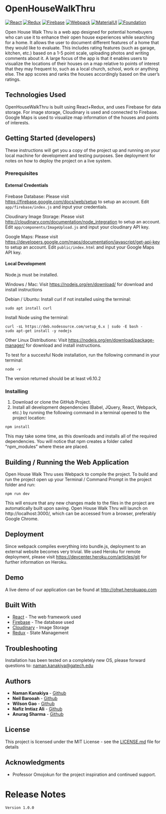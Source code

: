 # OpenHouseWalkThru
[![React](https://img.shields.io/badge/React-15.4.2-blue.svg)](https://img.shields.io/badge/React-15.4.2-blue.svg)  [![Redux](https://img.shields.io/badge/Redux-3.6.0-blue.svg)](https://img.shields.io/badge/Redux-3.6.0-blue.svg)  [![Firebase](https://img.shields.io/badge/Firebase-3.6.10-blue.svg)](https://img.shields.io/badge/Firebase-3.6.10-blue.svg)  [![Webpack](https://img.shields.io/badge/Webpack-2.2.1-blue.svg)](https://img.shields.io/badge/Webpack-2.2.1-blue.svg)  [![MaterialUI](https://img.shields.io/badge/MaterialUI-0.17.0-42ebf4.svg)](https://img.shields.io/badge/MaterialUI-0.17.0-42ebf4.svg)  [![Foundation](https://img.shields.io/badge/Foundation-6.2.0-42ebf4.svg)](https://img.shields.io/badge/Foundation-6.2.0-42ebf4.svg)

Open House Walk Thru is a web app designed for potential homebuyers who can use it to enhance their open house experiences while searching for a home. It allows the user to document different features of a home that they would like to evaluate. This includes rating features (such as garage, kitchen, etc.) based on a 1-5 point scale, uploading photos and writing comments about it. A large focus of the app is that it enables users to visualize the locations of their houses on a map relative to points of interest that they may frequent to, such as a local church, school, work or anything else. The app scores and ranks the houses accordingly based on the user’s ratings.

## Technologies Used

OpenHouseWalkThru is built using React+Redux, and uses Firebase for data storage. For image storage, Cloudinary is used and connected to Firebase. Google Maps is used to visualize map information of the houses and points of interests.

## Getting Started (developers)

These instructions will get you a copy of the project up and running on your local machine for development and testing purposes. See deployment for notes on how to deploy the project on a live system.

### Prerequisites

#### External Credentials

Firebase Database: Please visit https://firebase.google.com/docs/web/setup to setup an account.
Edit ```app/firebase/index.js``` and input your credentials.

Cloudinary Image Storage: Please visit http://cloudinary.com/documentation/node_integration to setup an account.
Edit ```app/components/ImageUpload.js``` and input your cloudinary API key.

Google Maps: Please visit https://developers.google.com/maps/documentation/javascript/get-api-key to setup an account.
Edit ```public/index.html``` and input your Google Maps API key.

#### Local Development

Node.js must be installed.

Windows / Mac:
Visit https://nodejs.org/en/download/ for download and install instructions

Debian / Ubuntu:
Install curl if not installed using the terminal:
```
sudo apt install curl
```
Install Node using the terminal:
```
curl -sL https://deb.nodesource.com/setup_6.x | sudo -E bash -
sudo apt-get install -y nodejs
```
Other Linux Distributions:
Visit https://nodejs.org/en/download/package-manager/ for download and install instructions.

To test for a succesful Node installation, run the following command in your terminal:
```
node -v
```
The version returned should be at least v6.10.2

### Installing

1) Download or clone the GitHub Project.
2) Install all development dependencies (Babel, JQuery, React, Webpack, etc.) by running the following command in a terminal opened to the project location:
```
npm install
```

This may take some time, as this downloads and installs all of the required dependencies. You will notice that npm creates a folder called “npm_modules” where these are placed.

## Building / Running the Web Application

Open House Walk Thru uses Webpack to compile the project. To build and run the project open up your Terminal / Command Prompt in the project folder and run:
```
npm run dev
```
This will ensure that any new changes made to the files in the project are automatically built upon saving. Open House Walk Thru will launch on http://localhost:3000/, which can be accessed from a browser, preferably Google Chrome.

## Deployment

Since webpack compiles everything into bundle.js, deployment to an external website becomes very trivial. We used Heroku for remote deployment, please visit https://devcenter.heroku.com/articles/git for further information on Heroku.

## Demo

A live demo of our application can be found at http://ohwt.herokuapp.com 

## Built With

* [React](https://facebook.github.io/react/) - The web framework used
* [Firebase](https://console.firebase.google.com) - The database used
* [Cloudinary](cloudinary.com) - Image Storage
* [Redux](http://redux.js.org/) - State Management 

## Troubleshooting

Installation has been tested on a completely new OS, please forward questions to: naman.kanakiya@gatech.edu

## Authors

* **Naman Kanakiya** - [Github](https://github.com/namankanakiya)
* **Neil Barooah** - [Github](https://github.com/neilbarooah)
* **Wilson Gao** - [Github](https://github.com/Batou8)
* **Nafiz Imtiaz Ali** - [Github](https://github.com/nafiz007)
* **Anurag Sharma** - [Github](https://github.com/anuragsv)


## License

This project is licensed under the MIT License - see the [LICENSE.md](LICENSE.md) file for details

## Acknowledgments

* Professor Omojokun for the project inspiration and continued support.

# Release Notes

```
Version 1.0.0
```
